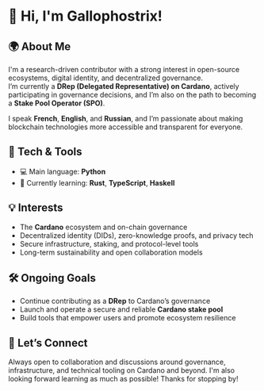 # 👋 Hi, I'm Gallophostrix!

## 🌍 About Me

I'm a research-driven contributor with a strong interest in open-source ecosystems, digital identity, and decentralized governance.  
I’m currently a **DRep (Delegated Representative) on Cardano**, actively participating in governance decisions, and I’m also on the path to becoming a **Stake Pool Operator (SPO)**.

I speak **French**, **English**, and **Russian**, and I’m passionate about making blockchain technologies more accessible and transparent for everyone.

## 🔧 Tech & Tools

- 💻 Main language: **Python**
- 🚧 Currently learning: **Rust**, **TypeScript**, **Haskell**

## 💡 Interests

- The **Cardano** ecosystem and on-chain governance
- Decentralized identity (DIDs), zero-knowledge proofs, and privacy tech
- Secure infrastructure, staking, and protocol-level tools
- Long-term sustainability and open collaboration models

## 🛠 Ongoing Goals

- Continue contributing as a **DRep** to Cardano’s governance
- Launch and operate a secure and reliable **Cardano stake pool**
- Build tools that empower users and promote ecosystem resilience

## 🤝 Let’s Connect

Always open to collaboration and discussions around governance, infrastructure, and technical tooling on Cardano and beyond. I'm also looking forward learning as much as possible!
Thanks for stopping by!
